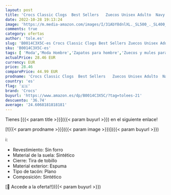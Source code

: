 ```yaml
---
layout: post
title: 'Crocs Classic Clogs  Best Sellers   Zuecos Unisex Adulto  Navy  42/43 EU'
date: 2022-10-28 19:13:24
image: 'https://m.media-amazon.com/images/I/31AbY8dnlXL._SL500_._SL400_.jpg'
comments: true
category: ofertas
author: 'tole.es'
slug: 'B0014C3X5C-es Crocs Classic Clogs Best Sellers Zuecos Unisex Adulto Navy...'
sku: 'B0014C3X5C-es'
tags: [ 'Moda','Moda Hombre','Zapatos para hombre','Zuecos y mules para hombre','crocs','zuecos','🇪🇸', ]
actualPrice: 28.46 EUR
currency: EUR
price: 28.46
comparePrice: 44.99 EUR
prodname: 'Crocs Classic Clogs  Best Sellers   Zuecos Unisex Adulto  Navy  42/43 EU'
country: 'es'
flag: '🇪🇸'
brand: 'Crocs'
buyurl: 'https://www.amazon.es/dp/B0014C3X5C/?tag=tolees-21'
descuento: '36.74'
average: '24.6068181818181'
---
```


Tienes [{{< param title >}}]({{< param buyurl >}}) en el siguiente enlace!

[![{{< param prodname >}}]({{< param image >}})]({{< param buyurl >}})

ℹ️:

- Revestimiento: Sin forro
- Material de la suela: Sintético
- Cierre: Tira de tobillo
- Material exterior: Espuma
- Tipo de tacón: Plano
- Composición: Sintético

[🛒 Accede a la oferta!!]({{< param buyurl >}})
